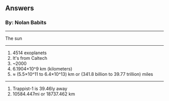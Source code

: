 ## Answers 
### By: Nolan Babits

---

The sun

---
1. 4514 exoplanets
2.  It's from Caltech
3.  ~2000
4. 6.1904×10^9 km (kilometers)
5. ≈ (5.5×10^11 to 6.4×10^13) km or (341.8 billion to 39.77 trillion) miles

---

1. Trappist-1 is 39.46ly away
2. 10584.447mi or 18737.462 km
